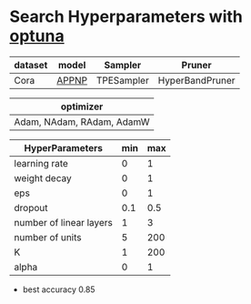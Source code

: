 # Search Hyperparameters with [optuna](https://optuna.org/)

|dataset|model|Sampler|Pruner|
|-------|-----|-------|------|
|Cora|[APPNP](https://arxiv.org/abs/1810.05997)|TPESampler|HyperBandPruner|

|optimizer|
|-------|
|Adam, NAdam, RAdam, AdamW|

|HyperParameters|min|max|
|-----|---|---|
|learning rate|0|1|
|weight decay|0|1|
|eps|0|1|
|dropout|0.1|0.5|
|number of linear layers|1|3|
|number of units|5|200|
|K|1|200|
|alpha|0|1|



* best accuracy 0.85